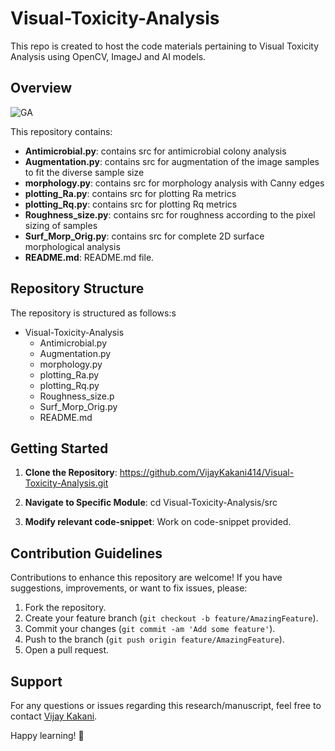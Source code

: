 # Visual-Toxicity-Analysis
This repo is created to host the code materials pertaining to Visual Toxicity Analysis using OpenCV, ImageJ and AI models.

## Overview

![GA](https://github.com/VijayKakani414/Visual-Toxicity-Analysis/assets/25151205/dfef6fa6-055a-4521-a6c1-ac8158bb243d)


This repository contains:

- **Antimicrobial.py**: contains src for antimicrobial colony analysis
- **Augmentation.py**: contains src for augmentation of the image samples to fit the diverse sample size
- **morphology.py**: contains src for morphology analysis with Canny edges
- **plotting_Ra.py**: contains src for plotting Ra metrics
- **plotting_Rq.py**: contains src for plotting Rq metrics
- **Roughness_size.py**: contains src for roughness according to the pixel sizing of samples
- **Surf_Morp_Orig.py**: contains src for complete 2D surface morphological analysis
- **README.md**: README.md file.

## Repository Structure

The repository is structured as follows:s
- Visual-Toxicity-Analysis
  - Antimicrobial.py
  - Augmentation.py
  - morphology.py
  - plotting_Ra.py
  - plotting_Rq.py
  - Roughness_size.p
  - Surf_Morp_Orig.py
  - README.md

## Getting Started

1. **Clone the Repository**: 
https://github.com/VijayKakani414/Visual-Toxicity-Analysis.git

2. **Navigate to Specific Module**: 
cd Visual-Toxicity-Analysis/src

3. **Modify relevant code-snippet**: Work on code-snippet provided.

## Contribution Guidelines

Contributions to enhance this repository are welcome! If you have suggestions, improvements, or want to fix issues, please:

1. Fork the repository.
2. Create your feature branch (`git checkout -b feature/AmazingFeature`).
3. Commit your changes (`git commit -am 'Add some feature'`).
4. Push to the branch (`git push origin feature/AmazingFeature`).
5. Open a pull request.

## Support

For any questions or issues regarding this research/manuscript, feel free to contact [Vijay Kakani](mailto:vijaykakanivja@gmail.com).

Happy learning! 🚀






